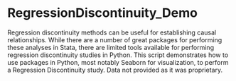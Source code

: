 # RegressionDiscontinuity_Demo
Regression discontinuity methods can be useful for establishing causal relationships. While there are a number of great packages for performing these analyses in Stata, there are limited tools available for performing regression discontinuity studies in Python. This script demonstrates how to use packages in Python, most notably Seaborn for visualization, to perform a Regression Discontinuity study. Data not provided as it was proprietary. 
